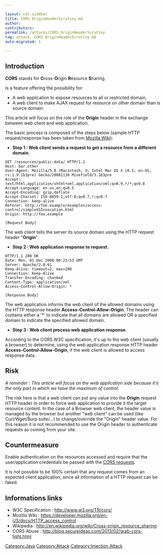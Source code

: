 ```yaml
---

layout: col-sidebar
title: CORS OriginHeaderScrutiny.md
author: 
contributors: 
permalink: /attacks/CORS_OriginHeaderScrutiny
tag: attack, CORS OriginHeaderScrutiny.md
auto-migrated: 1

---
```


## Introduction

**CORS** stands for **C**ross-**O**rigin **R**esource **S**haring.

Is a feature offering the possibility for:

  - A web application to expose resources to all or restricted domain,
  - A web client to make AJAX request for resource on other domain than
    is source domain.

This article will focus on the role of the **Origin** header in the
exchange between web client and web application.

The basic process is composed of the steps below (sample HTTP
request/response has been taken from [Mozilla
Wiki](https://developer.mozilla.org/en-US/docs/HTTP_access_control)):

  - **Step 1 : Web client sends a request to get a resource from a
    different domain.**

<!-- end list -->

    GET /resources/public-data/ HTTP/1.1
    Host: bar.other
    User-Agent: Mozilla/5.0 (Macintosh; U; Intel Mac OS X 10.5; en-US; rv:1.9.1b3pre) Gecko/20081130 Minefield/3.1b3pre
    Accept: text/html,application/xhtml+xml,application/xml;q=0.9,*/*;q=0.8
    Accept-Language: en-us,en;q=0.5
    Accept-Encoding: gzip,deflate
    Accept-Charset: ISO-8859-1,utf-8;q=0.7,*;q=0.7
    Connection: keep-alive
    Referer: http://foo.example/examples/access-control/simpleXSInvocation.html
    Origin: http://foo.example

    [Request Body]

The web client tells the server its source domain using the HTTP request
header "**Origin**".

  - **Step 2 : Web application response to request.**

<!-- end list -->

    HTTP/1.1 200 OK
    Date: Mon, 01 Dec 2008 00:23:53 GMT
    Server: Apache/2.0.61
    Keep-Alive: timeout=2, max=100
    Connection: Keep-Alive
    Transfer-Encoding: chunked
    Content-Type: application/xml
    Access-Control-Allow-Origin: *

    [Response Body]

The web application informs the web client of the allowed domains using
the HTTP response header **Access-Control-Allow-Origin**. The header can
contains either a '\*' to indicate that all domains are allowed OR a
specified domain to indicate the specified allowed domain.

  - **Step 3 : Web client process web application response.**

According to the CORS W3C specification, it's up to the web client
(usually a browser) to determine, using the web application response
HTTP header **Access-Control-Allow-Origin**, if the web client is
allowed to access response data.

## Risk

*A reminder : This article will focus on the web application side
because it's the only part in which we have the maximum of control.*

The risk here is that a web client can put any value into the **Origin**
request HTTP header in order to force web application to provide it the
target resource content. In the case of a Browser web client, the header
value is managed by the browser but another "web client" can be used
(like Curl/Wget/Burp suite/...) to change/override the "Origin" header
value. For this reason it is not recommended to use the Origin header to
authenticate requests as coming from your site.

## Countermeasure

Enable authentication on the resources accessed and require that the
user/application credentials be passed with the [CORS
requests](https://developer.mozilla.org/en-US/docs/HTTP/Access_control_CORS#Requests_with_credentials).

It is not possible to be 100% certain that any request comes from an
expected client application, since all information of a HTTP request can
be faked.

## Informations links

  - W3C Specification : <http://www.w3.org/TR/cors/>
  - Mozilla Wiki :
    <https://developer.mozilla.org/en-US/docs/HTTP_access_control>
  - Wikipedia :
    <http://en.wikipedia.org/wiki/Cross-origin_resource_sharing>
  - CORS Abuse :
    <http://blog.secureideas.com/2013/02/grab-cors-light.html>

[Category:Java](Category:Java "wikilink")
[Category:Attack](Category:Attack "wikilink") [Category:Injection
Attack](Category:Injection_Attack "wikilink")